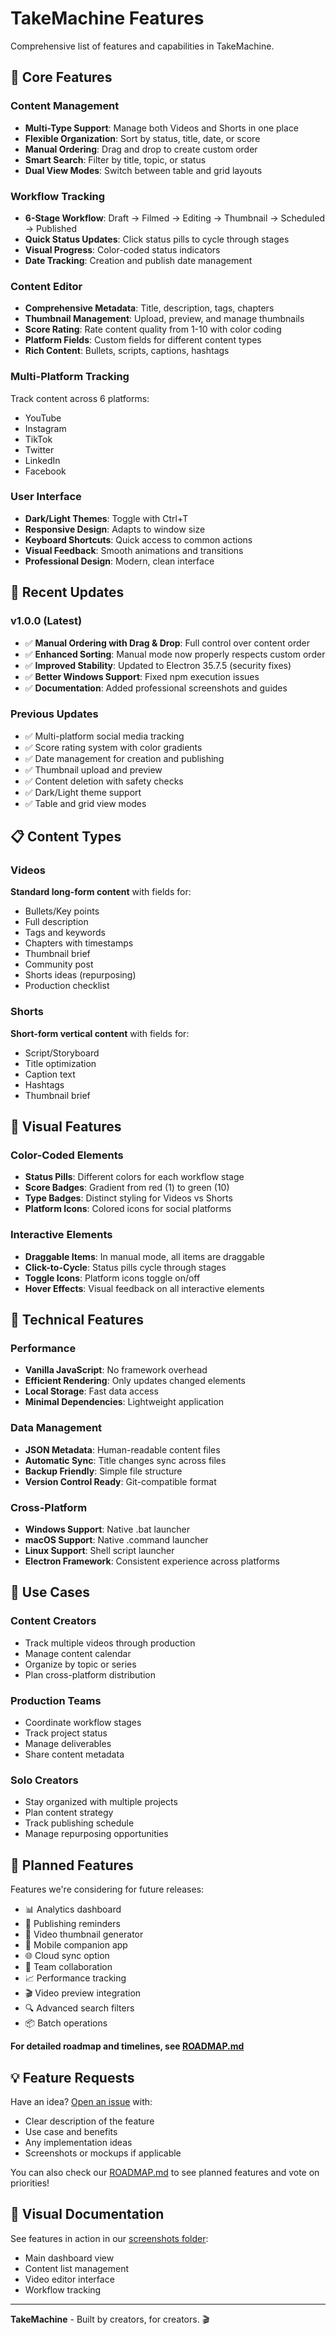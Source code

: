 # TakeMachine Features

Comprehensive list of features and capabilities in TakeMachine.

## 🎯 Core Features

### Content Management
- **Multi-Type Support**: Manage both Videos and Shorts in one place
- **Flexible Organization**: Sort by status, title, date, or score
- **Manual Ordering**: Drag and drop to create custom order
- **Smart Search**: Filter by title, topic, or status
- **Dual View Modes**: Switch between table and grid layouts

### Workflow Tracking
- **6-Stage Workflow**: Draft → Filmed → Editing → Thumbnail → Scheduled → Published
- **Quick Status Updates**: Click status pills to cycle through stages
- **Visual Progress**: Color-coded status indicators
- **Date Tracking**: Creation and publish date management

### Content Editor
- **Comprehensive Metadata**: Title, description, tags, chapters
- **Thumbnail Management**: Upload, preview, and manage thumbnails
- **Score Rating**: Rate content quality from 1-10 with color coding
- **Platform Fields**: Custom fields for different content types
- **Rich Content**: Bullets, scripts, captions, hashtags

### Multi-Platform Tracking
Track content across 6 platforms:
- YouTube
- Instagram
- TikTok
- Twitter
- LinkedIn
- Facebook

### User Interface
- **Dark/Light Themes**: Toggle with Ctrl+T
- **Responsive Design**: Adapts to window size
- **Keyboard Shortcuts**: Quick access to common actions
- **Visual Feedback**: Smooth animations and transitions
- **Professional Design**: Modern, clean interface

## 🚀 Recent Updates

### v1.0.0 (Latest)
- ✅ **Manual Ordering with Drag & Drop**: Full control over content order
- ✅ **Enhanced Sorting**: Manual mode now properly respects custom order
- ✅ **Improved Stability**: Updated to Electron 35.7.5 (security fixes)
- ✅ **Better Windows Support**: Fixed npm execution issues
- ✅ **Documentation**: Added professional screenshots and guides

### Previous Updates
- ✅ Multi-platform social media tracking
- ✅ Score rating system with color gradients
- ✅ Date management for creation and publishing
- ✅ Thumbnail upload and preview
- ✅ Content deletion with safety checks
- ✅ Dark/Light theme support
- ✅ Table and grid view modes

## 📋 Content Types

### Videos
**Standard long-form content** with fields for:
- Bullets/Key points
- Full description
- Tags and keywords
- Chapters with timestamps
- Thumbnail brief
- Community post
- Shorts ideas (repurposing)
- Production checklist

### Shorts
**Short-form vertical content** with fields for:
- Script/Storyboard
- Title optimization
- Caption text
- Hashtags
- Thumbnail brief

## 🎨 Visual Features

### Color-Coded Elements
- **Status Pills**: Different colors for each workflow stage
- **Score Badges**: Gradient from red (1) to green (10)
- **Type Badges**: Distinct styling for Videos vs Shorts
- **Platform Icons**: Colored icons for social platforms

### Interactive Elements
- **Draggable Items**: In manual mode, all items are draggable
- **Click-to-Cycle**: Status pills cycle through stages
- **Toggle Icons**: Platform icons toggle on/off
- **Hover Effects**: Visual feedback on all interactive elements

## 🔧 Technical Features

### Performance
- **Vanilla JavaScript**: No framework overhead
- **Efficient Rendering**: Only updates changed elements
- **Local Storage**: Fast data access
- **Minimal Dependencies**: Lightweight application

### Data Management
- **JSON Metadata**: Human-readable content files
- **Automatic Sync**: Title changes sync across files
- **Backup Friendly**: Simple file structure
- **Version Control Ready**: Git-compatible format

### Cross-Platform
- **Windows Support**: Native .bat launcher
- **macOS Support**: Native .command launcher
- **Linux Support**: Shell script launcher
- **Electron Framework**: Consistent experience across platforms

## 🎯 Use Cases

### Content Creators
- Track multiple videos through production
- Manage content calendar
- Organize by topic or series
- Plan cross-platform distribution

### Production Teams
- Coordinate workflow stages
- Track project status
- Manage deliverables
- Share content metadata

### Solo Creators
- Stay organized with multiple projects
- Plan content strategy
- Track publishing schedule
- Manage repurposing opportunities

## 🔮 Planned Features

Features we're considering for future releases:

- 📊 Analytics dashboard
- 🔔 Publishing reminders
- 🎥 Video thumbnail generator
- 📱 Mobile companion app
- 🌐 Cloud sync option
- 🤝 Team collaboration
- 📈 Performance tracking
- 🎬 Video preview integration
- 🔍 Advanced search filters
- 📦 Batch operations

**For detailed roadmap and timelines, see [ROADMAP.md](ROADMAP.md)**

## 💡 Feature Requests

Have an idea? [Open an issue](https://github.com/elliotcohle/TakeMachine/issues) with:
- Clear description of the feature
- Use case and benefits
- Any implementation ideas
- Screenshots or mockups if applicable

You can also check our [ROADMAP.md](ROADMAP.md) to see planned features and vote on priorities!

## 📸 Visual Documentation

See features in action in our [screenshots folder](screenshots/):
- Main dashboard view
- Content list management
- Video editor interface
- Workflow tracking

---

**TakeMachine** - Built by creators, for creators. 🎬
